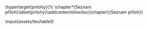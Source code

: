 \hypertarget{prilohy}{%
\chapter*{Seznam příloh}\label{prilohy}\addcontentsline{toc}{chapter}{Seznam příloh}}

\input{assets/tex/table1}